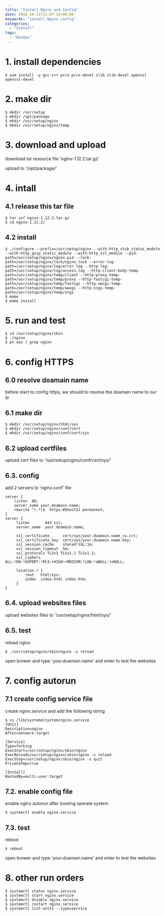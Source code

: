 ```yaml
---
title: "Install Nginx and Config"
date: 2018-10-11T11:07:14+08:00
keywords: "install Nginx config"
categories:
  - "Install"
tags:
  - "DevOps"
---
```



# 1. install dependencies
```shell
$ yum install -y gcc-c++ pcre pcre-devel zlib zlib-devel openssl openssl-devel
```

# 2. make dir
```shell
$ mkdir /usr/setup
$ mkdir /opt/package
$ mkdir /usr/setup/nginx
$ mkdir /usr/setup/nginx/temp
```

# 3. download and upload
download tar resource file 'nginx-1.12.2.tar.gz'

upload to '/opt/package/'


# 4. intall
## 4.1 release this tar file
```shell
$ tar zxf nginx-1.12.2.tar.gz
$ cd nginx-1.12.2/
```

## 4.2 install
```shell
$ ./configure --prefix=/usr/setup/nginx --with-http_stub_status_module --with-http_gzip_static_module --with-http_ssl_module --pid-path=/usr/setup/nginx/nginx.pid --lock-path=/usr/setup/nginx/lock/nginx.lock --error-log-path=/usr/setup/nginx/log/error.log --http-log-path=/usr/setup/nginx/log/access.log --http-client-body-temp-path=/usr/setup/nginx/temp/client --http-proxy-temp-path=/usr/setup/nginx/temp/proxy --http-fastcgi-temp-path=/usr/setup/nginx/temp/fastcgi --http-uwsgi-temp-path=/usr/setup/nginx/temp/uwsgi --http-scgi-temp-path=/usr/setup/nginx/temp/scgi
$ make
$ make install
```

# 5. run and test
```shell
$ cd /usr/setup/nginx/sbin
$ ./nginx
$ ps aux | grep nginx
```

# 6. config HTTPS
## 6.0 resolve doamain name
before start to config https, we should to resolve the doamain name to our ip

## 6.1 make dir
```shell
$ mkdir /usr/setup/nginx/html/sys
$ mkdir /usr/setup/nginx/conf/cert
$ mkdir /usr/setup/nginx/conf/cert/sys
```

## 6.2 upload certfiles
upload cert files to '/usr/setup/nginx/conf/cert/sys/'

## 6.3. config
add 2 servers to 'nginx.conf' file
```shell
server {
    listen  80;
    server_name your.doamain.name;
    rewrite ^(.*)$  https:#$host$1 permanent;
}
server {
     listen       443 ssl;
     server_name  your.doamain.name;

     ssl_certificate      cert/sys/your.doamain.name_ca.crt;
     ssl_certificate_key  cert/sys/your.doamain.name.key;
     ssl_session_cache    shared:SSL:1m;
     ssl_session_timeout  5m;
     ssl_protocols TLSv1 TLSv1.1 TLSv1.2;
     ssl_ciphers ALL:!DH:!EXPORT:!RC4:+HIGH:+MEDIUM:!LOW:!aNULL:!eNULL;

     location / {
         root   html/sys;
         index  index.html index.htm;
     }
}
```

## 6.4. upload websites files
upload websites files to '/usr/setup/nginx/html/sys/'

## 6.5. test
reload nginx
```shell
$ ./usr/setup/nginx/sbin/nginx -s reload
```
open brower and type 'your.doamain.name' and enter to test the websites

# 7. config autorun
## 7.1 create config service file
create nginx.service and add the following string
```shell
$ vi /lib/systemd/system/nginx.service
[Unit]
Description=nginx
After=network.target

[Service]
Type=forking
ExecStart=/usr/setup/nginx/sbin/nginx
ExecReload=/usr/setup/nginx/sbin/nginx -s reload
ExecStop=/usr/setup/nginx/sbin/nginx -s quit
PrivateTmp=true

[Install]
WantedBy=multi-user.target
```

## 7.2. enable config file
enable nginx autorun after booting operate system
```shell
$ systemctl enable nginx.service
```

## 7.3. test
reboot
```shell
$ reboot
```
open brower and type 'your.doamain.name' and enter to test the websites


# 8. other run orders
```shell
$ systemctl status nginx.service
$ systemctl start nginx.service
$ systemctl disable nginx.service
$ systemctl restart nginx.service
$ systemctl list-units --type=service
```
